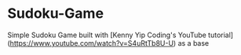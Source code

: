 # Sudoku-Game

Simple Sudoku Game built with \[Kenny Yip Coding's YouTube tutorial](https://www.youtube.com/watch?v=S4uRtTb8U-U) as a base

